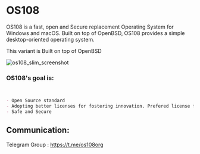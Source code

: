 # OS108

OS108 is a fast, open and Secure replacement Operating System for Windows and macOS. Built on top of OpenBSD, OS108 provides a simple desktop-oriented operating system.

This variant is Built on top of OpenBSD

![os108_slim_screenshot](https://user-images.githubusercontent.com/17174485/50375641-aea3b900-0626-11e9-8141-9bfc4fa91c8d.png)


### OS108's goal is:


```markdown


- Open Source standard
- Adopting better licenses for fostering innovation. Prefered license for new development is ISC
- Safe and Secure

```
## Communication:
Telegram Group : https://t.me/os108org

